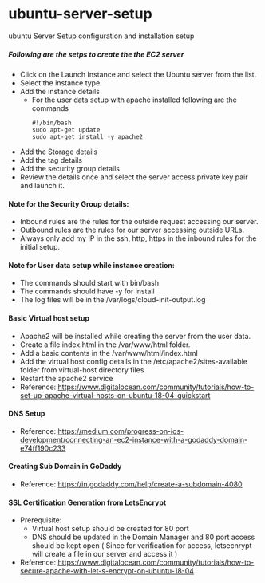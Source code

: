 # ubuntu-server-setup
ubuntu Server Setup configuration and installation setup 

##### Following are the setps to create the the EC2 server

* Click on the Launch Instance and select the Ubuntu server from the list.
* Select the instance type
* Add the instance details 
  * For the	 user data setup with apache installed following are the commands 	
    ```
    #!/bin/bash
    sudo apt-get update
    sudo apt-get install -y apache2
    ```
* Add the Storage details 
* Add the tag details 
* Add the security group details 
* Review the details once and select the server access private key pair and launch it.

#### Note for the Security Group details:
* Inbound rules are the rules for the outside request accessing our server.
* Outbound rules are the rules for our server accessing outside URLs.
* Always only add my IP  in the ssh, http, https in the inbound rules for the initial setup.


#### Note for User data setup while instance creation: 
* The commands should start with bin/bash
* The commands should have -y for install
* The log files will be in the /var/logs/cloud-init-output.log


#### Basic Virtual host setup 
* Apache2 will be installed while creating the server from the user data.
* Create a file index.html in the /var/www/html folder.
* Add a basic contents in the /var/www/html/index.html
* Add the virtual host config details in the /etc/apache2/sites-available folder from virtual-host directory files 
* Restart the apache2 service
* Reference: https://www.digitalocean.com/community/tutorials/how-to-set-up-apache-virtual-hosts-on-ubuntu-18-04-quickstart

#### DNS Setup 
* Reference: https://medium.com/progress-on-ios-development/connecting-an-ec2-instance-with-a-godaddy-domain-e74ff190c233

#### Creating Sub Domain in GoDaddy
* Reference: https://in.godaddy.com/help/create-a-subdomain-4080


#### SSL Certification Generation from LetsEncrypt
* Prerequisite:
     * Virtual host setup should be created for 80 port 
     * DNS should be updated in the Domain Manager and 80 port access should be kept open ( Since for verification for access, letsecnrypt will create a file in our server and access it )
* Reference: https://www.digitalocean.com/community/tutorials/how-to-secure-apache-with-let-s-encrypt-on-ubuntu-18-04





